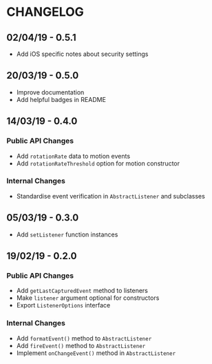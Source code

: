 # CHANGELOG

## 02/04/19 - 0.5.1
* Add iOS specific notes about security settings

## 20/03/19 - 0.5.0
* Improve documentation
* Add helpful badges in README

## 14/03/19 - 0.4.0

### Public API Changes
* Add `rotationRate` data to motion events
* Add `rotationRateThreshold` option for motion constructor

### Internal Changes
* Standardise event verification in `AbstractListener` and subclasses

## 05/03/19 - 0.3.0

* Add `setListener` function instances

## 19/02/19 - 0.2.0

### Public API Changes
* Add `getLastCapturedEvent` method to listeners
* Make `listener` argument optional for constructors
* Export `ListenerOptions` interface

### Internal Changes
* Add `formatEvent()` method to `AbstractListener`
* Add `fireEvent()` method to `AbstractListener`
* Implement `onChangeEvent()` method in `AbstractListener`
